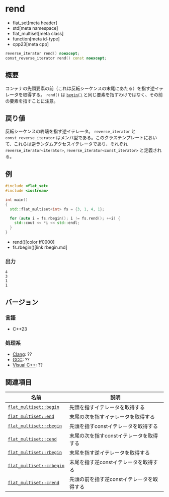 # rend
* flat_set[meta header]
* std[meta namespace]
* flat_multiset[meta class]
* function[meta id-type]
* cpp23[meta cpp]

```cpp
reverse_iterator rend() noexcept;
const_reverse_iterator rend() const noexcept;
```

## 概要
コンテナの先頭要素の前（これは反転シーケンスの末尾にあたる）を指す逆イテレータを取得する。 
`rend()` は [`begin()`](begin.md) と同じ要素を指すわけではなく、その前の要素を指すことに注意。

## 戻り値
反転シーケンスの終端を指す逆イテレータ。 
`reverse_iterator` と `const_reverse_iterator` はメンバ型である。このクラステンプレートにおいて、これらは逆ランダムアクセスイテレータであり、それぞれ `reverse_iterator<iterator>`, `reverse_iterator<const_iterator>` と定義される。

## 例
```cpp example
#include <flat_set>
#include <iostream>

int main()
{
  std::flat_multiset<int> fs = {3, 1, 4, 1};

  for (auto i = fs.rbegin(); i != fs.rend(); ++i) {
    std::cout << *i << std::endl;
  }
}
```
* rend()[color ff0000]
* fs.rbegin()[link rbegin.md]

### 出力
```
4
3
1
1
```

## バージョン
### 言語
- C++23


### 処理系
- [Clang](/implementation.md#clang): ??
- [GCC](/implementation.md#gcc): ??
- [Visual C++](/implementation.md#visual_cpp): ??


## 関連項目

| 名前 | 説明　|
|-----------------------------------|-----------------------------|
| [`flat_multiset::begin`](begin.md)     | 先頭を指すイテレータを取得する |
| [`flat_multiset::end`](end.md)         | 末尾の次を指すイテレータを取得する |
| [`flat_multiset::cbegin`](cbegin.md)   | 先頭を指すconstイテレータを取得する |
| [`flat_multiset::cend`](cend.md)       | 末尾の次を指すconstイテレータを取得する |
| [`flat_multiset::rbegin`](rbegin.md)   | 末尾を指す逆イテレータを取得する |
| [`flat_multiset::crbegin`](crbegin.md) | 末尾を指す逆constイテレータを取得する |
| [`flat_multiset::crend`](crend.md)     | 先頭の前を指す逆constイテレータを取得する |
